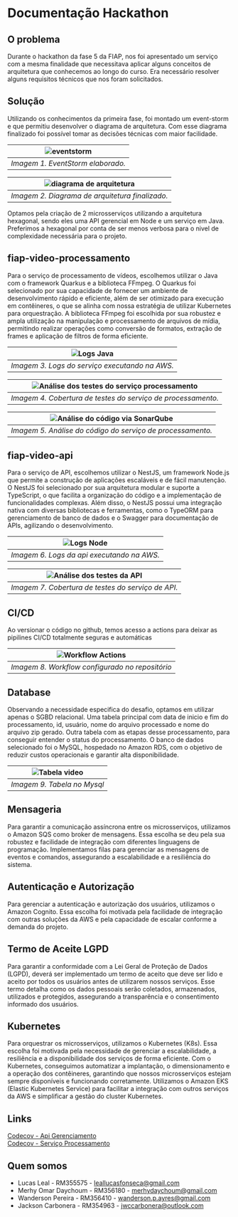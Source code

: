 
# Documentação Hackathon

## O problema
Durante o hackathon da fase 5 da FIAP, nos foi apresentado um serviço com a mesma finalidade que necessitava aplicar alguns conceitos de arquitetura que conhecemos ao longo do curso. Era necessário resolver alguns requisitos técnicos que nos foram solicitados.

## Solução
Utilizando os conhecimentos da primeira fase, foi montado um event-storm e que permitiu desenvolver o diagrama de arquitetura. Com esse diagrama finalizado foi possível tomar as decisões técnicas com maior facilidade.

|![eventstorm](ddd.png)|
|:-:|
| *Imagem 1. EventStorm elaborado.* |

|![diagrama de arquitetura](arch.jpg)|
|:-:|
| *Imagem 2. Diagrama de arquitetura finalizado.* |

Optamos pela criação de 2 microsserviços utilizando a arquitetura hexagonal, sendo eles uma API gerencial em Node e um serviço em Java. Preferimos a hexagonal por conta de ser menos verbosa para o nivel de complexidade necessária para o projeto.

## fiap-video-processamento
Para o serviço de processamento de vídeos, escolhemos utilizar o Java com o framework Quarkus e a biblioteca FFmpeg. O Quarkus foi selecionado por sua capacidade de fornecer um ambiente de desenvolvimento rápido e eficiente, além de ser otimizado para execução em contêineres, o que se alinha com nossa estratégia de utilizar Kubernetes para orquestração. A biblioteca FFmpeg foi escolhida por sua robustez e ampla utilização na manipulação e processamento de arquivos de mídia, permitindo realizar operações como conversão de formatos, extração de frames e aplicação de filtros de forma eficiente.

|![Logs Java](logs-java.png)|
|:-:|
| *Imagem 3. Logs do serviço executando na AWS.* |

|![Análise dos testes do serviço processamento](Codecov.jpeg)|
|:-:|
| *Imagem 4. Cobertura de testes do serviço de processamento.* |

|![Análise do código via SonarQube](SonarQube.jpeg)|
|:-:|
| *Imagem 5. Análise do código do serviço de processamento.* |

## fiap-video-api

Para o serviço de API, escolhemos utilizar o NestJS, um framework Node.js que permite a construção de aplicações escaláveis e de fácil manutenção. O NestJS foi selecionado por sua arquitetura modular e suporte a TypeScript, o que facilita a organização do código e a implementação de funcionalidades complexas. Além disso, o NestJS possui uma integração nativa com diversas bibliotecas e ferramentas, como o TypeORM para gerenciamento de banco de dados e o Swagger para documentação de APIs, agilizando o desenvolvimento.

|![Logs Node](logs-node.png)|
|:-:|
| *Imagem 6. Logs da api executando na AWS.* |

|![Análise dos testes da API](Codecov-api.png)|
|:-:|
| *Imagem 7. Cobertura de testes do serviço de API.* |


## CI/CD
Ao versionar o código no github, temos acesso a actions para deixar as pipilines CI/CD totalmente seguras e automáticas

|![Workflow Actions](pipeline.jpeg)|
|:-:|
| *Imagem 8. Workflow configurado no repositório* |

## Database
Observando a necessidade especifica do desafio, optamos em utilizar apenas o SGBD relacional. Uma tabela principal com data de inicio e fim do processamento, id, usuário, nome do arquivo processado e nome do arquivo zip gerado. Outra tabela com as etapas desse processamento, para conseguir entender o status do processamento. O banco de dados selecionado foi o MySQL, hospedado no Amazon RDS, com o objetivo de reduzir custos operacionais e garantir alta disponibilidade.

|![Tabela video](database.png)|
|:-:|
| *Imagem 9. Tabela no Mysql* |

## Mensageria
Para garantir a comunicação assíncrona entre os microsserviços, utilizamos o Amazon SQS como broker de mensagens. Essa escolha se deu pela sua robustez e facilidade de integração com diferentes linguagens de programação. Implementamos filas para gerenciar as mensagens de eventos e comandos, assegurando a escalabilidade e a resiliência do sistema.

## Autenticação e Autorização
Para gerenciar a autenticação e autorização dos usuários, utilizamos o Amazon Cognito. Essa escolha foi motivada pela facilidade de integração com outras soluções da AWS e pela capacidade de escalar conforme a demanda do projeto.

## Termo de Aceite LGPD
Para garantir a conformidade com a Lei Geral de Proteção de Dados (LGPD), deverá ser implementado um termo de aceito que deve ser lido e aceito por todos os usuários antes de utilizarem nossos serviços. Esse termo detalha como os dados pessoais serão coletados, armazenados, utilizados e protegidos, assegurando a transparência e o consentimento informado dos usuários.

## Kubernetes
Para orquestrar os microsserviços, utilizamos o Kubernetes (K8s). Essa escolha foi motivada pela necessidade de gerenciar a escalabilidade, a resiliência e a disponibilidade dos serviços de forma eficiente. Com o Kubernetes, conseguimos automatizar a implantação, o dimensionamento e a operação dos contêineres, garantindo que nossos microsserviços estejam sempre disponíveis e funcionando corretamente. Utilizamos o Amazon EKS (Elastic Kubernetes Service) para facilitar a integração com outros serviços da AWS e simplificar a gestão do cluster Kubernetes.

## Links

[Codecov - Api Gerenciamento](https://app.codecov.io/gh/Fiap-Video-API/fiap-video-api/)  
[Codecov - Serviço Processamento](https://app.codecov.io/gh/Fiap-Video-API/fiap-video-processamento)


## Quem somos
- Lucas Leal - RM355575 - leallucasfonseca@gmail.com
- Merhy Omar Daychoum - RM356180 - merhydaychoum@gmail.com
- Wanderson Pereira - RM356410 - wanderson.p.ayres@gmail.com
- Jackson Carbonera - RM354963 - jwccarbonera@outlook.com
